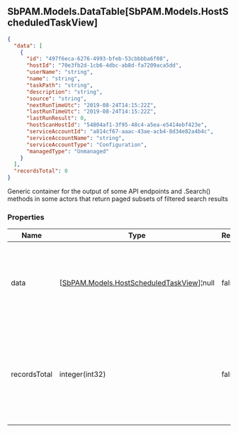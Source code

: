 
<h2 id="tocS_SbPAM.Models.DataTable[SbPAM.Models.HostScheduledTaskView]">SbPAM.Models.DataTable[SbPAM.Models.HostScheduledTaskView]</h2>

<a id="schemasbpam.models.datatable[sbpam.models.hostscheduledtaskview]"></a>
<a id="schema_SbPAM.Models.DataTable[SbPAM.Models.HostScheduledTaskView]"></a>
<a id="tocSsbpam.models.datatable[sbpam.models.hostscheduledtaskview]"></a>
<a id="tocssbpam.models.datatable[sbpam.models.hostscheduledtaskview]"></a>

```json
{
  "data": [
    {
      "id": "497f6eca-6276-4993-bfeb-53cbbbba6f08",
      "hostId": "70e3fb2d-1cb6-4dbc-ab8d-fa7209aca5dd",
      "userName": "string",
      "name": "string",
      "taskPath": "string",
      "description": "string",
      "source": "string",
      "nextRunTimeUtc": "2019-08-24T14:15:22Z",
      "lastRunTimeUtc": "2019-08-24T14:15:22Z",
      "lastRunResult": 0,
      "hostScanHostId": "54804af1-3f95-48c4-a5ea-e5414ebf423e",
      "serviceAccountId": "a814cf67-aaac-43ae-acb4-8d34e82a4b4c",
      "serviceAccountName": "string",
      "serviceAccountType": "Configuration",
      "managedType": "Unmanaged"
    }
  ],
  "recordsTotal": 0
}

```

Generic container for the output of some API endpoints and .Search() 
methods in some actors that return paged subsets of filtered search results

### Properties

|Name|Type|Required|Restrictions|Description|
|---|---|---|---|---|
|data|[[SbPAM.Models.HostScheduledTaskView](../Models/sbpam.models.hostscheduledtaskview.md)]¦null|false|none|A subset of the filtered, sorted, and paged (e.g., rows 30 - 39 of <br>589 found) search results|
|recordsTotal|integer(int32)|false|none|What is the total count of search results that .DataRows may only <br>be a paged subset of (e.g., rows 30 - 39 of 589 found)|


